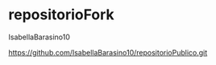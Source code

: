 # repositorioFork

IsabellaBarasino10

https://github.com/IsabellaBarasino10/repositorioPublico.git
